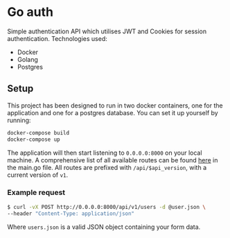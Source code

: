 # Go auth

Simple authentication API which utilises JWT and Cookies for session authentication.
Technologies used:

- Docker
- Golang
- Postgres

## Setup

This project has been designed to run in two docker containers, one for the application and one for a postgres database.
You can set it up yourself by running:

```bash
docker-compose build
docker-compose up
```

The application will then start listening to `0.0.0.0:8000` on your local machine. A comprehensive list of all available routes can be found [here](https://github.com/jordanbreen28/golang-auth/blob/main/main.go) in the main.go file. All routes are prefixed with `/api/$api_version`, with a current version of `v1`.

### Example request

```bash
$ curl -vX POST http://0.0.0.0:8000/api/v1/users -d @user.json \
--header "Content-Type: application/json"
```

Where `users.json` is a valid JSON object containing your form data.
